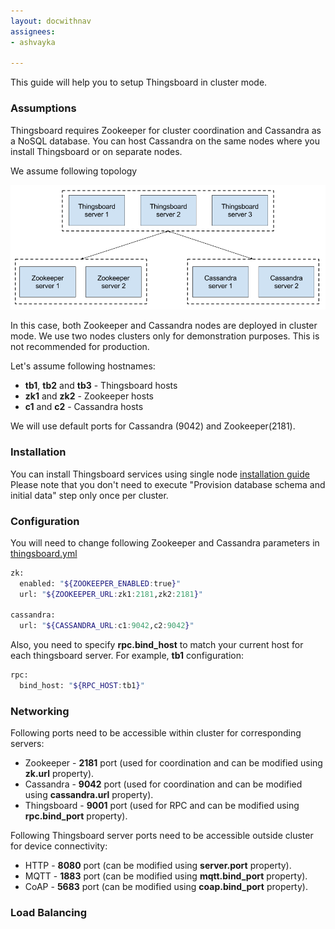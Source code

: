 ```yaml
---
layout: docwithnav
assignees:
- ashvayka

---
```


This guide will help you to setup Thingsboard in cluster mode.

### Assumptions

Thingsboard requires Zookeeper for cluster coordination and Cassandra as a NoSQL database. 
You can host Cassandra on the same nodes where you install Thingsboard or on separate nodes.

We assume following topology
 
![image](/images/user-guide/cluster-topology.png)
 
In this case, both Zookeeper and Cassandra nodes are deployed in cluster mode. 
We use two nodes clusters only for demonstration purposes. 
This is not recommended for production.

Let's assume following hostnames:

 - **tb1**, **tb2** and **tb3** - Thingsboard hosts
 - **zk1** and **zk2** - Zookeeper hosts
 - **c1** and **c2** - Cassandra hosts 
 
We will use default ports for Cassandra (9042) and Zookeeper(2181).

### Installation

You can install Thingsboard services using single node [installation guide](/docs/user-guide/install/linux/)
Please note that you don't need to execute "Provision database schema and initial data" step only once per cluster.

### Configuration

You will need to change following Zookeeper and Cassandra parameters in [thingsboard.yml](/docs/user-guide/install/config/#thingsboardyml)

```bash
zk:
  enabled: "${ZOOKEEPER_ENABLED:true}"
  url: "${ZOOKEEPER_URL:zk1:2181,zk2:2181}"

cassandra:
  url: "${CASSANDRA_URL:c1:9042,c2:9042}"

```

Also, you need to specify **rpc.bind_host** to match your current host for each thingsboard server. For example, **tb1** configuration:

```bash
rpc:
  bind_host: "${RPC_HOST:tb1}"
```

### Networking

Following ports need to be accessible within cluster for corresponding servers:
 
 - Zookeeper - **2181** port (used for coordination and can be modified using **zk.url** property).
 - Cassandra - **9042** port (used for coordination and can be modified using **cassandra.url** property).
 - Thingsboard - **9001** port (used for RPC and can be modified using **rpc.bind_port** property).
 
Following Thingsboard server ports need to be accessible outside cluster for device connectivity:
 
 - HTTP - **8080** port (can be modified using **server.port** property).
 - MQTT - **1883** port (can be modified using **mqtt.bind_port** property).
 - CoAP - **5683** port (can be modified using **coap.bind_port** property).

### Load Balancing

